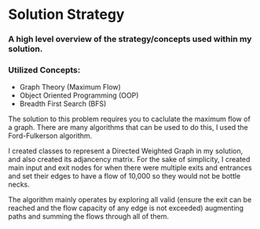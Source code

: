 # Solution Strategy
### A high level overview of the strategy/concepts used within my solution.

### Utilized Concepts:
* Graph Theory (Maximum Flow)
* Object Oriented Programming (OOP)
* Breadth First Search (BFS)

The solution to this problem requires you to caclulate the maximum flow of a graph. There are many algorithms that can be used to do this, I used the Ford-Fulkerson algorithm.  

I created classes to represent a Directed Weighted Graph in my solution, and also created its adjancency matrix. For the sake of simplicity, I created main input and exit nodes for when there were multiple exits and entrances and set their edges to have a flow of 10,000 so they would not be bottle necks.

The algorithm mainly operates by exploring all valid (ensure the exit can be reached and the flow capacity of any edge is not exceeded) augmenting paths and summing the flows through all of them.